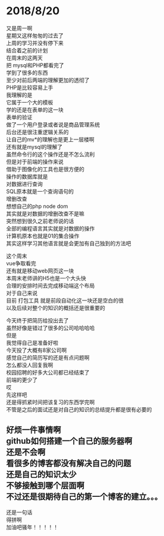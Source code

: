 2018/8/20
===

又是周一啊  
星期又这样匆匆的过去了  
上周的学习并没有停下来   
结合着之前的计划  
在周末的这两天  
把 mysql和PHP都看完了  
学到了很多的东西  
至少对前后两端的理解更加的透彻了  
PHP是比较容易上手  
我理解的是   
它属于一个大的模板  
学的还是在表单的这一块  
表单的验证  
做了一个用户登录或者说是商品管理系统   
后台还是很注重逻辑关系的  
让自己的mv*的理解也是更上一层楼啊   
还有就是mysql的理解了  
虽然命令行的这个操作还是不怎么流利   
但是对于前端的操作来说  
借助于图像化的工具也是很方便的   
操作的数据库就是   
对数据进行查询  
SQL原本就是一个查询语句的  
增删改查   
想想自己的php node dom  
其实就是对数据的增删改查不是嘛  
突然想到很久之前老师说的话  
全部的编程语言其实就是对数据的操作   
计算机原本也就是01的集合操作   
其实这样学习其他语言就是会更加有自己独到的方法吧   

这个周末   
vue争取看完  
还有就是移动web网页这一块  
本周末老师讲的H5也是一个大头快  
合理的安排时间去完成移动端这个布局  
对于自己来说  
目前 打包工具 就是前段自动化这一块还是空白的很  
以及后续对整个的知识的概括还是很重要的  

今天终于把简历给投出去了  
虽然好像是错过了很多的公司哈哈哈哈  
但是   
我觉得自己是准备好啦  
今天投了大概有8家公司啊  
感觉自己的简历写的还是有点问题啊  
怎么都没人回复我啊  
校园招聘的好多大公司都已经结束了  
前端的更少了  
哎  
先这样吧  
还是得抓紧时间把该复习的东西学完啊  
不管是之后的面试还是对自己的知识的总结提升都是很有必要的  



好烦一件事情啊  
github如何搭建一个自己的服务器啊  
还是不会啊  
看很多的博客都没有解决自己的问题   
还是自己的知识太少  
不够接触到哪个层面啊  
不过还是很期待自己的第一个博客的建立。。。
------
还是一句话   
得拼啊   
加油吧骚年！！！！！














